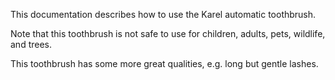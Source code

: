 This documentation describes how to use the Karel automatic toothbrush.


Note that this toothbrush is not safe to use for children, 
adults, pets, wildlife, and trees.

This toothbrush has some more great qualities, e.g. long but gentle lashes.
